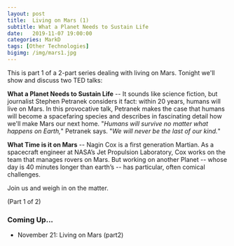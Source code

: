 ```yaml
---
layout: post
title:  Living on Mars (1)
subtitle: What a Planet Needs to Sustain Life
date:   2019-11-07 19:00:00
categories: MarkD 
tags: [Other Technologies]
bigimg: /img/mars1.jpg
---
```

This is part 1 of a 2-part series dealing with living on Mars. Tonight we'll show and discuss two TED talks:

**What a Planet Needs to Sustain Life** -- It sounds like science fiction, but journalist Stephen Petranek considers it fact: within 20 years, humans will live on Mars. In this provocative talk, Petranek makes the case that humans will become a spacefaring species and describes in fascinating detail how we'll make Mars our next home. "*Humans will survive no matter what happens on Earth,*" Petranek says. "*We will never be the last of our kind.*"

**What Time is it on Mars** -- Nagin Cox is a first generation Martian.  As a spacecraft engineer at  NASA’s Jet Propulsion Laboratory, Cox works on the team that manages rovers on Mars. But working  on another Planet -- whose day is 40 minutes longer than earth’s -- has particular, often comical challenges.

Join us and weigh in on the matter. 

(Part 1 of 2)

### Coming Up...

* November 21: Living on Mars (part2)
